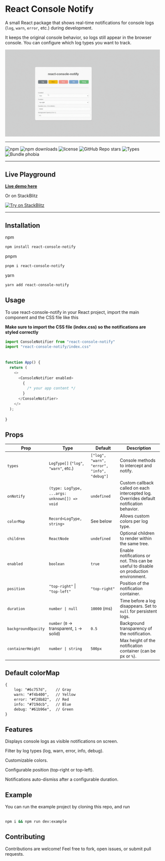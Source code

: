 # React Console Notify

A small React package that shows real-time notifications for console logs (`log`, `warn`, `error`, etc.) during
development.

It keeps the original console behavior, so logs still appear in the browser console. You can configure which log types
you want to track.

![Notifications](https://raw.githubusercontent.com/Wexop/react-console-notify/refs/heads/master/images/notifications.gif)

---

![npm](https://img.shields.io/npm/v/react-console-notify)
![npm downloads](https://img.shields.io/npm/dt/react-console-notify)
![license](https://img.shields.io/npm/l/react-console-notify)
![GitHub Repo stars](https://img.shields.io/github/stars/Wexop/react-console-notify)
![Types](https://img.shields.io/badge/TypeScript-ready-blue.svg)
![Bundle phobia](https://img.shields.io/bundlephobia/minzip/react-console-notify)

---

## Live Playground

**[Live demo here](https://wexop.github.io/react-console-notify/)**

Or on
StackBlitz

[![Try on StackBlitz](https://developer.stackblitz.com/img/open_in_stackblitz.svg)](https://stackblitz.com/edit/vitejs-vite-4eltfurb?file=src%2FApp.tsx)

---

## Installation

npm

```bash
npm install react-console-notify
```

pnpm

```bash
pnpm i react-console-notify
```

yarn

```bash
yarn add react-console-notify
```

## Usage

To use react-console-notify in your React project, import the main component and the CSS file like this

**Make sure to import the CSS file (index.css) so the notifications are styled correctly**

```typescript jsx
import ConsoleNotifier from "react-console-notify"
import "react-console-notify/index.css"


function App() {
  return (
    <>
      <ConsoleNotifier enabled>
        {
          /* your app content */
        }
      </ConsoleNotifier>
    </>
  );

}
```

## Props

| Prop                | Type                                          | Default                                     | Description                                                                              |
|---------------------|-----------------------------------------------|---------------------------------------------|------------------------------------------------------------------------------------------|
| `types`             | `LogType[]` (`"log"`, `"warn"`, etc.)         | `["log", "warn", "error", "info", "debug"]` | Console methods to intercept and notify.                                                 |
| `onNotify`          | `(type: LogType, ...args: unknown[]) => void` | `undefined`                                 | Custom callback called on each intercepted log. Overrides default notification behavior. |
| `colorMap`          | `Record<LogType, string>`                     | See below                                   | Allows custom colors per log type.                                                       |
| `children`          | `ReactNode`                                   | `undefined`                                 | Optional children to render within the same tree.                                        |
| `enabled`           | `boolean`                                     | `true`                                      | Enable notifications or not. This can be useful to disable on production environment.    |
| `position`          | `"top-right"` \| `"top-left"`                 | `"top-right"`                               | Position of the notification container.                                                  |
| `duration`          | `number \| null`                              | `10000` (ms)                                | Time before a log disappears. Set to `null` for persistent logs.                         |
| `backgroundOpacity` | `number` (`0` → transparent, `1` → solid)     | `0.5`                                       | Background transparency of the notification.                                             |
| `containerHeight`   | `number \| string`                            | `500px`                                     | Max height of the notification container (can be px or `%`).                             |

## Default colorMap

```
{
    log: "#6c757d",    // Gray
    warn: "#f4b400",   // Yellow
    error: "#f28b82",  // Red
    info: "#719dcb",   // Blue
    debug: "#61b96e",  // Green
}
```

## Features

Displays console logs as visible notifications on screen.

Filter by log types (log, warn, error, info, debug).

Customizable colors.

Configurable position (top-right or top-left).

Notifications auto-dismiss after a configurable duration.

## Example

You can run the example project by cloning this repo, and run

```bash

npm i && npm run dev:example

```

## Contributing

Contributions are welcome! Feel free to fork, open issues, or submit pull requests.
